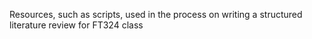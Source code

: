 Resources, such as scripts, used in the process on writing a structured literature review for FT324 class

